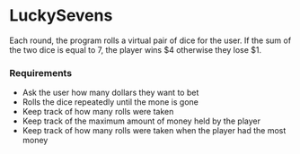 # LuckySevens
<p1> Each round, the program rolls a virtual pair of dice for the user.
  If the sum of the two dice is equal to 7, the player wins $4 otherwise they lose $1.</p1>
  
 <h3>Requirements </h3>
 <ul>
  <li>Ask the user how many dollars they want to bet</li>
  <li>Rolls the dice repeatedly until the mone is gone</li>
  <li>Keep track of how many rolls were taken </li>
  <li>Keep track of the maximum amount of money held by the player</li>
  <li>Keep track of how many rolls were taken when the player had the most money</li>
</ul>
